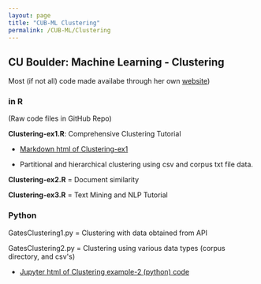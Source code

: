 ```yaml
---
layout: page
title: "CUB-ML Clustering"
permalink: /CUB-ML/Clustering
---
```

## CU Boulder: Machine Learning - Clustering
Most (if not all) code made availabe through her own [website](https://gatesboltonanalytics.com/))
### in R
(Raw code files in GitHub Repo)

**Clustering-ex1.R**: Comprehensive Clustering Tutorial

- [Markdown html of Clustering-ex1](CUB-ML/clust-ex1-mkdn.html)

- Partitional and hierarchical clustering using csv and corpus txt file data.

**Clustering-ex2.R** = Document similarity

**Clustering-ex3.R** = Text Mining and NLP Tutorial

### Python

GatesClustering1.py = Clustering with data obtained from API

GatesClustering2.py = Clustering using various data types (corpus directory, and csv's)

- [Jupyter html of Clustering example-2 (python) code](CUB-ML/Clust2.html)

